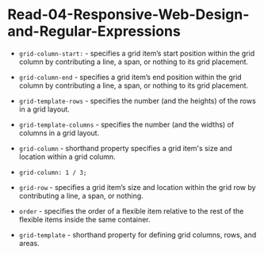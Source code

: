 # Read-04-Responsive-Web-Design-and-Regular-Expressions

- `grid-column-start:` - specifies a grid item’s start position within the grid column by contributing a line, a span, or nothing to its grid placement.

- `grid-column-end` - specifies a grid item’s end position within the grid column by contributing a line, a span, or nothing to its grid placement.

- `grid-template-rows` - specifies the number (and the heights) of the rows in a grid layout.

- `grid-template-columns` - specifies the number (and the widths) of columns in a grid layout.

- `grid-column` - shorthand property specifies a grid item's size and location within a grid column.

- `grid-column: 1 / 3;`

- `grid-row` -  specifies a grid item’s size and location within the grid row by contributing a line, a span, or nothing.

- `order` - specifies the order of a flexible item relative to the rest of the flexible items inside the same container.

- `grid-template` - shorthand property for defining grid columns, rows, and areas.
